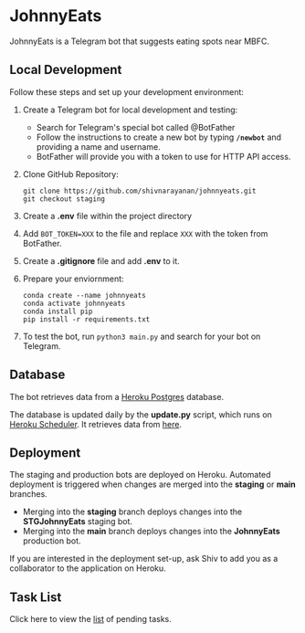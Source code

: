 # JohnnyEats

JohnnyEats is a Telegram bot that suggests eating spots near MBFC.

## Local Development

Follow these steps and set up your development environment:

1. Create a Telegram bot for local development and testing:
    - Search for Telegram's special bot called @BotFather
    - Follow the instructions to create a new bot by typing **`/newbot`** and providing a name and username. 
    - BotFather will provide you with a token to use for HTTP API access.

2. Clone GitHub Repository: 
    ```
    git clone https://github.com/shivnarayanan/johnnyeats.git
    git checkout staging
    ```
3. Create a **.env** file within the project directory 
4. Add `BOT_TOKEN=XXX` to the file and replace `XXX` with the token from BotFather.
5. Create a **.gitignore** file and add **.env** to it.
6. Prepare your enviornment:
    ```
    conda create --name johnnyeats
    conda activate johnnyeats
    conda install pip
    pip install -r requirements.txt
    ```
7. To test the bot, run `python3 main.py` and search for your bot on Telegram.

## Database

The bot retrieves data from a [Heroku Postgres](https://devcenter.heroku.com/articles/heroku-postgresql) database. 

The database is updated daily by the **update.py** script, which runs on [Heroku Scheduler](https://devcenter.heroku.com/articles/scheduler). It retrieves data from [here](https://docs.google.com/spreadsheets/d/10KDw1cMOw4NaSXAJS8QObgpUnsfbWdj72ERZagWjoEs/edit#gid=1593634417).

## Deployment

The staging and production bots are deployed on Heroku. Automated deployment is triggered when changes are merged into the **staging** or **main** branches.

- Merging into the **staging** branch deploys changes into the **STGJohnnyEats** staging bot.
- Merging into the **main** branch deploys changes into the **JohnnyEats** production bot.

If you are interested in the deployment set-up, ask Shiv to add you as a collaborator to the application on Heroku.

## Task List

Click here to view the [list](https://shivnarayanan.notion.site/shivnarayanan/JohnnyEats-dbb08e6410f04bb0a827891c3d517cba) of pending tasks.